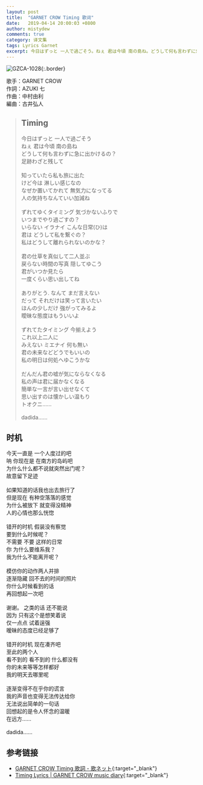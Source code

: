 ```yaml
---
layout: post
title:  "GARNET CROW Timing 歌词"
date:   2019-04-14 20:00:03 +0800
author: mistydew
comments: true
category: 译文集
tags: Lyrics Garnet
excerpt: 今日はずっと 一人で過ごそう。ねぇ 君は今頃 南の島ね。どうして何も言わずに急に出かけるの？足跡わざと残して。
---
```

![GZCA-1028](https://crowsub.github.io/images/discography/single/GZCA-1028.jpg){:.border}

歌手：GARNET CROW<br>
作詞：AZUKI 七<br>
作曲：中村由利<br>
編曲：古井弘人

<blockquote class="original">
  <h2>Timing</h2>
  <p>
    今日はずっと 一人で過ごそう<br>
    ねぇ 君は今頃 南の島ね<br>
    どうして何も言わずに急に出かけるの？<br>
    足跡わざと残して<br>
    <br>
    知っていたら私も旅に出た<br>
    けど今は 淋しい感じなの<br>
    なぜか置いてかれて 無気力になってる<br>
    人の気持ちなんていい加減ね<br>
    <br>
    ずれてゆくタイミング 気づかないふりで<br>
    いつまでやり過ごすの？<br>
    いらない イラナイ こんな日常(ひ)は<br>
    君は どうして私を繋ぐの？<br>
    私はどうして離れられないのかな？<br>
    <br>
    君の仕草を真似して二人並ぶ<br>
    戻らない時間の写真 隠してゆこう<br>
    君がいつか見たら<br>
    一度くらい思い出してね<br>
    <br>
    ありがとう. なんて まだ言えない<br>
    だって それだけは笑って言いたい<br>
    ほんの少しだけ 強がってみるよ<br>
    曖昧な態度はもういいよ<br>
    <br>
    ずれてたタイミング 今揃えよう<br>
    これ以上二人に<br>
    みえない ミエナイ 何も無い<br>
    君の未来などどうでもいいの<br>
    私の明日は何処へゆこうかな<br>
    <br>
    だんだん君の嘘が気にならなくなる<br>
    私の声は君に届かなくなる<br>
    簡単な一言が言い出せなくて<br>
    思い出すのは懐かしい温もり<br>
    トオクニ……<br>
    <br>
    dadida......
  </p>
</blockquote>

<div class="translation">
  <h2>时机</h2>
  <p>
    今天一直是 一个人度过的吧<br>
    呐 你现在是 在南方的岛屿吧<br>
    为什么什么都不说就突然出门呢？<br>
    故意留下足迹<br>
    <br>
    如果知道的话我也出去旅行了<br>
    但是现在 有种空落落的感觉<br>
    为什么被放下 就变得没精神<br>
    人的心情也那么恍惚<br>
    <br>
    错开的时机 假装没有察觉<br>
    要到什么时候呢？<br>
    不需要 不要 这样的日常<br>
    你 为什么要维系我？<br>
    我为什么不能离开呢？<br>
    <br>
    模仿你的动作两人并排<br>
    逐渐隐藏 回不去的时间的照片<br>
    你什么时候看到的话<br>
    再回想起一次吧<br>
    <br>
    谢谢。 之类的话 还不能说<br>
    因为 只有这个是想笑着说<br>
    仅一点点 试着逞强<br>
    暧昧的态度已经足够了<br>
    <br>
    错开的时机 现在凑齐吧<br>
    至此的两个人<br>
    看不到的 看不到的 什么都没有<br>
    你的未来等等怎样都好<br>
    我的明天去哪里呢<br>
    <br>
    逐渐变得不在乎你的谎言<br>
    我的声音也变得无法传达给你<br>
    无法说出简单的一句话<br>
    回想起的是令人怀念的温暖<br>
    在远方……<br>
    <br>
    dadida......
  </p>
</div>

## 参考链接

* [GARNET CROW Timing 歌詞 - 歌ネット](https://www.uta-net.com/song/20124/){:target="_blank"}
* [Timing Lyrics \| GARNET CROW music diary](https://crowsub.github.io/lyrics/original/Timing.html){:target="_blank"}
